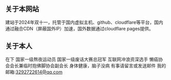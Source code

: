 ## 关于本网站

建站于2024年双十一，托管于国内虚拟主机、github、cloudflare等平台，国内通过融合CDN（屏蔽国外IP）加速，国外数据通过cloudflare pages提供。

## 关于本人

在下
国家一级熬夜运动员
国家一级废话大赛总冠军
互联网冲浪资深选手
懒癌协会会长兼临时抱佛脚协会副会长
身体健康，脑子没病
有事请留言或发送邮件
我的邮箱:[3292722614@qq.com](mailto:3292722614@qq.com)